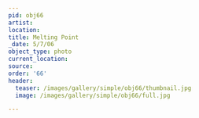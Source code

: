 ```yaml
---
pid: obj66
artist:
location:
title: Melting Point
_date: 5/7/06
object_type: photo
current_location:
source:
order: '66'
header:
  teaser: /images/gallery/simple/obj66/thumbnail.jpg
  image: /images/gallery/simple/obj66/full.jpg

---
```


